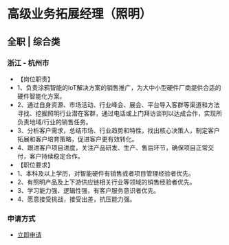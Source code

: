 
# 高级业务拓展经理（照明）
## 全职  |  综合类
### 浙江 - 杭州市

- 【岗位职责】&nbsp;
- 1、负责涂鸦智能的IoT解决方案的销售推广，为大中小型硬件厂商提供合适的硬件智能化方案。
- 2、通过自身资源、市场活动、行业峰会、展会、平台导入客群等渠道和方法寻找、挖掘照明行业潜在客群，通过电话或上门拜访谈判以达成合作，实现所负责地域/行业的销售任务。
- 3、分析客户需求，总结市场、行业趋势和特性，找出核心决策人，制定客户拓展和客户培育策略，促进客户更有效转化。
- 4、跟进客户项目进度，关注产品研发、生产、售后环节，确保项目正常交付，客户持续稳定合作。
- 【职位要求】&nbsp;
- 1、本科及以上学历，对智能硬件有销售或者项目管理经验者优先。
- 2、有照明产品及上下游供应链相关行业等领域的销售经验者优先。
- 3、学习能力强、逻辑性强，有客户服务意识者优先。
- 4、愿意接受挑战，接受出差，抗压能力强。
### 申请方式
- <a href="mailto:hr@tuya.com" title=yourName-高级业务拓展经理（照明）>立即申请</a>